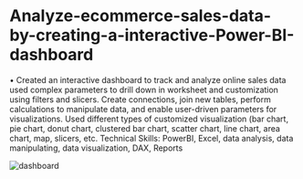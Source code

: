 # Analyze-ecommerce-sales-data-by-creating-a-interactive-Power-BI-dashboard


• Created an interactive dashboard to track and analyze online sales data used complex parameters to drill down in worksheet and customization using filters and slicers. Create connections, join new tables, perform calculations to manipulate data, and enable user-driven parameters for visualizations. Used different types of customized visualization (bar chart, pie chart, donut chart, clustered bar chart, scatter chart, line chart, area chart, map, slicers, etc.
Technical Skills: PowerBI, Excel, data analysis, data manipulating, data visualization, DAX, Reports


![dashboard](https://github.com/moreatharvaa/Analyze-ecommerce-sales-data-by-creating-a-interactive-Power-BI-dashboard/assets/88966976/16e3dcb9-95ea-4c36-8ca7-eba2856cf6c9)
